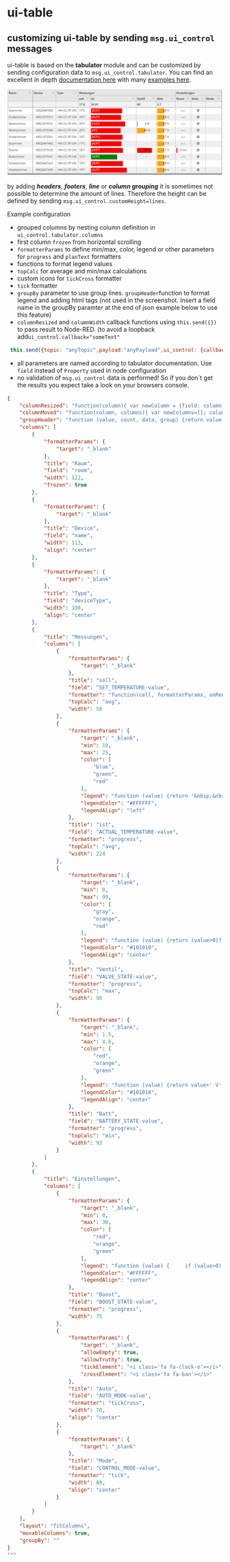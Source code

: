 # ui-table

## customizing ui-table by sending ```msg.ui_control``` messages

ui-table is based on the **tabulator** module and can be customized by sending configuration data to `msg.ui_control.tabulator`. You can find an excellent in depth [documentation here](http://tabulator.info/docs/4.4) with many [examples here](http://tabulator.info/examples/4.4).

![customized table](./screenshots/ui-table-custom.png)

by adding ***headers***, ***footers***, ***line*** or ***column grouping*** it is sometimes not possible to determine the amount of lines. Therefore the height can be defined by sending `msg.ui_control.customHeight=lines`. 

Example configuration 

- grouped columns by nesting column definition in ` ui_control.tabulator.columns`
- first column ```frozen``` from horizontal scrolling
- `formatterParams` to define min/max, color, legend or other parameters for `progress` and `planText` formatters 
- functions to format legend values
- ```topCalc``` for average and min/max calculations
- custom icons for `tickCross` formatter
- `tick` formatter
- `groupBy` parameter to use group lines. `groupHeader`function to format legend and adding html tags (not used in the screenshot. Insert a field name in the groupBy paramter at the end of json example below to use this feature)
- `columnResized` and `columnWidth` callback functions using `this.send({})` to pass result to Node-RED. (to avoid a loopback add`ui_control.callback="someText"`
```javascript
 this.send({topic: "anyTopic",payload:"anyPayload",ui_control: {callback:"myCallback"}});
```
- all parameters are named according to tabulator documentation. Use ```field``` instead of ```Property``` used in node configuration
- no validation of `msg.ui_control` data is performed! So if you don`t get the results you expect take a look on your browsers console.

```json
{
    "columnResized": "function(column){ var newColumn = {field: column._column.field, visible: column._column.visible, width: column._column.width, widthFixed: column._column.widthFixed, widthStyled: column._column.widthStyled }; this.send({topic:this.config.topic,ui_control:{callback:'columnResized',columnWidths:newColumn}}); }",
    "columnMoved": "function(column, columns){ var newColumns=[]; columns.forEach(function (column) {         newColumns.push({'field': column._column.field}); }); this.send({topic:this.config.topic,ui_control:{callback:'columnMoved',columns:newColumns}}); }",
    "groupHeader": "function (value, count, data, group) {return value + \"<span style='color:#d00; margin-left:10px;'>(\" + count + \" Thermostat\"+((count>1) ? \"e\" : \"\") + \")</span>\";}",
    "columns": [
        {
            "formatterParams": {
                "target": "_blank"
            },
            "title": "Raum",
            "field": "room",
            "width": 122,
            "frozen": true
        },
        {
            "formatterParams": {
                "target": "_blank"
            },
            "title": "Device",
            "field": "name",
            "width": 113,
            "align": "center"
        },
        {
            "formatterParams": {
                "target": "_blank"
            },
            "title": "Type",
            "field": "deviceType",
            "width": 108,
            "align": "center"
        },
        {
            "title": "Messungen",
            "columns": [
                {
                    "formatterParams": {
                        "target": "_blank"
                    },
                    "title": "soll",
                    "field": "SET_TEMPERATURE-value",
                    "formatter": "function(cell, formatterParams, onRendered){console.log(cell); return cell.getValue()+'°C';}",
                    "topCalc": "avg",
                    "width": 58
                },
                {
                    "formatterParams": {
                        "target": "_blank",
                        "min": 10,
                        "max": 25,
                        "color": [
                            "blue",
                            "green",
                            "red"
                        ],
                        "legend": "function (value) {return '&nbsp;&nbsp;'+value+'°C';}",
                        "legendColor": "#FFFFFF",
                        "legendAlign": "left"
                    },
                    "title": "ist",
                    "field": "ACTUAL_TEMPERATURE-value",
                    "formatter": "progress",
                    "topCalc": "avg",
                    "width": 224
                },
                {
                    "formatterParams": {
                        "target": "_blank",
                        "min": 0,
                        "max": 99,
                        "color": [
                            "gray",
                            "orange",
                            "red"
                        ],
                        "legend": "function (value) {return (value>0)? '&nbsp;&nbsp;'+value+' %' : '-';}",
                        "legendColor": "#101010",
                        "legendAlign": "center"
                    },
                    "title": "Ventil",
                    "field": "VALVE_STATE-value",
                    "formatter": "progress",
                    "topCalc": "max",
                    "width": 98
                },
                {
                    "formatterParams": {
                        "target": "_blank",
                        "min": 1.5,
                        "max": 4.6,
                        "color": [
                            "red",
                            "orange",
                            "green"
                        ],
                        "legend": "function (value) {return value+' V';}",
                        "legendColor": "#101010",
                        "legendAlign": "center"
                    },
                    "title": "Batt",
                    "field": "BATTERY_STATE-value",
                    "formatter": "progress",
                    "topCalc": "min",
                    "width": 93
                }
            ]
        },
        {
            "title": "Einstellungen",
            "columns": [
                {
                    "formatterParams": {
                        "target": "_blank",
                        "min": 0,
                        "max": 30,
                        "color": [
                            "red",
                            "orange",
                            "green"
                        ],
                        "legend": "function (value) {     if (value>0)         return \"<span style='color:#ffffff;'>\"+value+\" min</span>\";     else         return \"<span style='color:#A0A0A0;'>aus</span>\"; }",
                        "legendColor": "#FFFFFF",
                        "legendAlign": "center"
                    },
                    "title": "Boost",
                    "field": "BOOST_STATE-value",
                    "formatter": "progress",
                    "width": 75
                },
                {
                    "formatterParams": {
                        "target": "_blank",
                        "allowEmpty": true,
                        "allowTruthy": true,
                        "tickElement": "<i class='fa fa-clock-o'></i>",
                        "crossElement": "<i class='fa fa-ban'></i>"
                    },
                    "title": "Auto",
                    "field": "AUTO_MODE-value",
                    "formatter": "tickCross",
                    "width": 70,
                    "align": "center"
                },
                {
                    "formatterParams": {
                        "target": "_blank"
                    },
                    "title": "Mode",
                    "field": "CONTROL_MODE-value",
                    "formatter": "tick",
                    "width": 80,
                    "align": "center"
                }
            ]
        }
    ],
    "layout": "fitColumns",
    "movableColumns": true,
    "groupBy": ""
}
'''